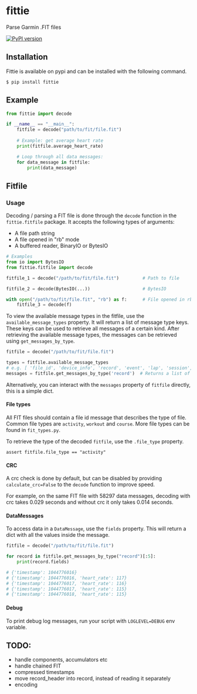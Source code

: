 # fittie

Parse Garmin .FIT files

[![PyPI version](https://img.shields.io/pypi/v/fittie?color=green)](https://pypi.org/project/fittie/)

## Installation

Fittie is available on pypi and can be installed with the following command.

```shell
$ pip install fittie
```

## Example

```python
from fittie import decode

if __name__ == "__main__":
    fitfile = decode("path/to/fit/file.fit")
        
    # Example: get average heart rate
    print(fitfile.average_heart_rate)

    # Loop through all data messages:
    for data_message in fitfile:
        print(data_message)
```

<!-- fitfile section -->
## Fitfile

### Usage

Decoding / parsing a FIT file is done through the `decode` function in the 
`fittie.fitfile` package. It accepts the following types of arguments:

- A file path string
- A file opened in "rb" mode
- A buffered reader, BinaryIO or BytesIO

```python
# Examples
from io import BytesIO
from fittie.fitfile import decode

fitfile_1 = decode("/path/to/fit/file.fit")         # Path to file

fitfile_2 = decode(BytesIO(...))                    # BytesIO

with open("/path/to/fit/file.fit", "rb") as f:      # File opened in rb mode
    fitfile_3 = decode(f)
```

To view the available message types in the fitfile, use the `available_message_types` 
property. It will return a list of message type keys. These keys can be used to retrieve
all messages of a certain kind. After retrieving the available message types, 
the messages can be retrieved using `get_messages_by_type`.

```python
fitfile = decode("/path/to/fit/file.fit")

types = fitfile.available_message_types
# e.g. [ 'file_id', 'device_info', 'record', 'event', 'lap', 'session', 'activity']
messages = fitfile.get_messages_by_type('record')  # Returns a list of `DataMessage`
```

Alternatively, you can interact with the `messages` property of `fitfile` directly, this
is a simple dict.

#### File types

All FIT files should contain a file id message that describes the type of file. Common 
file types are `activity`, `workout` and `course`. More file types can be found in 
`fit_types.py`.

To retrieve the type of the decoded `fitfile`, use the `.file_type` property.

```pycon
assert fitfile.file_type == "activity"
```

#### CRC

A crc check is done by default, but can be disabled by providing `calculate_crc=False`
to the `decode` function to improve speed.

For example, on the same FIT file with 58297 data messages, decoding with crc takes 0.029 seconds and without
crc it only takes 0.014 seconds.

#### DataMessages

To access data in a `DataMessage`, use the `fields` property. This will return a dict
with all the values inside the message.

```python
fitfile = decode("/path/to/fit/file.fit")

for record in fitfile.get_messages_by_type("record")[:5]:
    print(record.fields)

# {'timestamp': 1044776016}
# {'timestamp': 1044776016, 'heart_rate': 117}
# {'timestamp': 1044776017, 'heart_rate': 116}
# {'timestamp': 1044776017, 'heart_rate': 115}
# {'timestamp': 1044776018, 'heart_rate': 115}
```

#### Debug

To print debug log messages, run your script with `LOGLEVEL=DEBUG` env variable.
<!-- end fitfile section -->

## TODO:
 - handle components, accumulators etc
 - handle chained FIT
 - compressed timestamps
 - move record_header into record, instead of reading it separately
 - encoding
